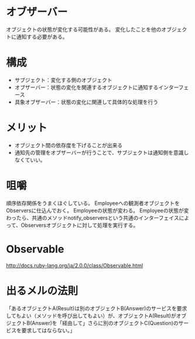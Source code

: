 # オブザーバー
オブジェクトの状態が変化する可能性がある。
変化したことを他のオブジェクトに通知する必要がある。

# 構成
- サブジェクト：変化する側のオブジェクト
- オブザーバー：状態の変化を関連するオブジェクトに通知するインターフェース
- 具象オブザーバー：状態の変化に関連して具体的な処理を行う

# メリット
- オブジェクト間の依存度を下げることが出来る
- 通知先の管理をオブザーバーが行うことで、サブジェクトは通知側を意識しなくていい。

# 咀嚼
順序依存関係をうまくほぐしている。
Employeeへの観測者オブジェクトをObserversに仕込んでおく。
Employeeの状態が変わる。
Employeeの状態が変わったら、共通のメソッドnotify_observersという共通のインターフェイスによって、Observersオブジェクトに対して処理を実行する。

# Observable
http://docs.ruby-lang.org/ja/2.0.0/class/Observable.html

# 出るメルの法則
「あるオブジェクトA(Result)は別のオブジェクトB(Answer)のサービスを要求してもよい（メソッドを呼び出してもよい）が、オブジェクトA(Result)がオブジェクトB(Answer)を「経由して」さらに別のオブジェクトC(Question)のサービスを要求してはならない。」
